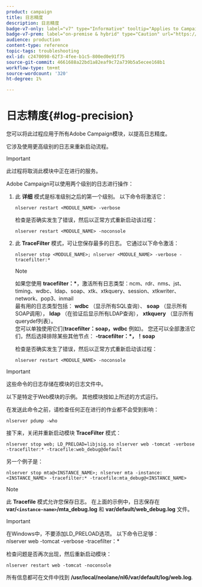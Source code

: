 ```yaml
---
product: campaign
title: 日志精度
description: 日志精度
badge-v7-only: label="v7" type="Informative" tooltip="Applies to Campaign Classic v7 only"
badge-v7-prem: label="on-premise & hybrid" type="Caution" url="https://experienceleague.adobe.com/docs/campaign-classic/using/installing-campaign-classic/architecture-and-hosting-models/hosting-models-lp/hosting-models.html" tooltip="Applies to on-premise and hybrid deployments only"
audience: production
content-type: reference
topic-tags: troubleshooting
exl-id: c2470098-62f3-4fee-b1c5-800ed0e91f75
source-git-commit: 4661688a22bd1a82eaf9c72a739b5a5ecee168b1
workflow-type: tm+mt
source-wordcount: '320'
ht-degree: 1%

---
```


# 日志精度{#log-precision}



您可以将此过程应用于所有Adobe Campaign模块，以提高日志精度。

它涉及使用更高级别的日志来重新启动流程。

>[!IMPORTANT]
>
>此过程将取消此模块中正在进行的服务。

Adobe Campaign可以使用两个级别的日志进行操作：

1. 此 **详细** 模式是标准级别之后的第一个级别。 以下命令将激活它：

   ```
   nlserver restart <MODULE_NAME> -verbose 
   ```

   检查是否确实发生了错误，然后以正常方式重新启动该过程：

   ```
   nlserver restart <MODULE_NAME> -noconsole
   ```

1. 此 **TraceFilter** 模式，可让您保存最多的日志。 它通过以下命令激活：

   ```
   nlserver stop <MODULE_NAME>; nlserver <MODULE_NAME> -verbose -tracefilter:*
   ```

   >[!NOTE]
   >
   >如果您使用 **tracefilter：&#42;**，激活所有日志类型：ncm、rdr、nms、jst、timing、wdbc、ldap、soap、xtk、xtkquery、session、xtkwriter、network、pop3、inmail\
   >最有用的日志类型包括： **wdbc** （显示所有SQL查询）、 **soap** （显示所有SOAP调用）， **ldap** （在验证后显示所有LDAP查询）， **xtkquery** （显示所有querydef列表）。\
   >您可以单独使用它们(**tracefilter：soap，wdbc** 例如)。 您还可以全部激活它们，然后选择排除某些其他节点： **-tracefilter：&#42;，！soap**

   检查是否确实发生了错误，然后以正常方式重新启动该过程：

   ```
   nlserver restart <MODULE_NAME> -noconsole
   ```

>[!IMPORTANT]
>
>这些命令的日志存储在模块的日志文件中。

以下是特定于Web模块的示例。 其他模块按如上所述的方式运行。

在发送此命令之前，请检查任何正在进行的作业都不会受到影响：

```
nlserver pdump -who
```

接下来，关闭并重新启动模块 **TraceFilter** 模式：

```
nlserver stop web; LD_PRELOAD=libjsig.so nlserver web -tomcat -verbose -tracefilter:* -tracefile:web_debug@default
```

另一个例子是：

```
nlserver stop mta@<INSTANCE_NAME>; nlserver mta -instance:<INSTANCE_NAME> -tracefilter:* -tracefile:mta_debug@<INSTANCE_NAME>
```

>[!NOTE]
>
>此 **Tracefile** 模式允许您保存日志。 在上面的示例中，日志保存在 **var/`<instance-name>`/mta_debug.log** 和 **var/default/web_debug.log** 文件。

>[!IMPORTANT]
>
>在Windows中，不要添加LD_PRELOAD选项。 以下命令已足够：\
>nlserver web -tomcat -verbose -tracefilter：&#42;

检查问题是否再次出现，然后重新启动模块：

```
nlserver restart web -tomcat -noconsole
```

所有信息都可在文件中找到 **/usr/local/neolane/nl6/var/default/log/web.log**.
